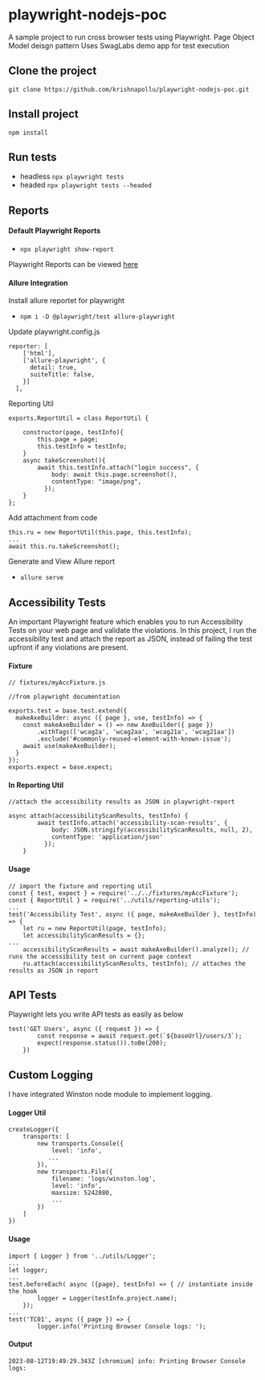 # **playwright-nodejs-poc** 

A sample project to run cross browser tests using Playwright.
Page Object Model deisgn pattern
Uses SwagLabs demo app for test execution

## Clone the project
`` git clone https://github.com/krishnapollu/playwright-nodejs-poc.git ``

## Install project
`` npm install ``

## Run tests
- headless
`` npx playwright tests ``
- headed
`` npx playwright tests --headed ``

## Reports

#### Default Playwright Reports
- `` npx playwright show-report ``

Playwright Reports can be viewed [here](https://krishnapollu.github.io/playwright-nodejs-poc/)

#### Allure Integration

Install allure reportet for playwright
- `` npm i -D @playwright/test allure-playwright `` 

Update playwright.config.js
```
reporter: [
    ['html'], 
    ['allure-playwright', {
      detail: true,
      suiteTitle: false,
    }]
  ],
```

Reporting Util
```
exports.ReportUtil = class ReportUtil {

    constructor(page, testInfo){
        this.page = page;
        this.testInfo = testInfo;
    }
    async takeScreenshot(){
        await this.testInfo.attach("login success", {
            body: await this.page.screenshot(),
            contentType: "image/png",
          });
    }
};
```

Add attachment from code
```
this.ru = new ReportUtil(this.page, this.testInfo);
...
await this.ru.takeScreenshot();
```

Generate and View Allure report
- `` allure serve ``


## Accessibility Tests

An important Playwright feature which enables you to run Accessibility Tests on your web page and validate the violations.
In this project, I run the accessibility test and attach the report as JSON, instead of failing the test upfront if any violations are present.

#### Fixture
```
// fixtures/myAccFixture.js

//from playwright documentation

exports.test = base.test.extend({
  makeAxeBuilder: async ({ page }, use, testInfo) => {
    const makeAxeBuilder = () => new AxeBuilder({ page })
        .withTags(['wcag2a', 'wcag2aa', 'wcag21a', 'wcag21aa'])
        .exclude('#commonly-reused-element-with-known-issue');
    await use(makeAxeBuilder);
  }
});
exports.expect = base.expect;
```

#### In Reporting Util
```
//attach the accessibility results as JSON in playwright-report

async attach(accessibilityScanResults, testInfo) {
        await testInfo.attach('accessibility-scan-results', {
            body: JSON.stringify(accessibilityScanResults, null, 2),
            contentType: 'application/json'
          });
    }
```
#### Usage
```
// import the fixture and reporting util
const { test, expect } = require('../../fixtures/myAccFixture');
const { ReportUtil } = require('../utils/reporting-utils');
...
test('Accessibility Test', async ({ page, makeAxeBuilder }, testInfo) => {
    let ru = new ReportUtil(page, testInfo);
    let accessibilityScanResults = {};
...
    accessibilityScanResults = await makeAxeBuilder().analyze(); // runs the accessibility test on current page context
    ru.attach(accessibilityScanResults, testInfo); // attaches the results as JSON in report
```

## API Tests
Playwright lets you write API tests as easily as below
```
test('GET Users', async ({ request }) => {
        const response = await request.get(`${baseUrl}/users/3`);
        expect(response.status()).toBe(200);
    })
```

## Custom Logging
I have integrated Winston node module to implement logging.

#### Logger Util
```
createLogger({
    transports: [
        new transports.Console({
            level: 'info',
           ...
        }),
        new transports.File({
            filename: 'logs/winston.log', 
            level: 'info',
            maxsize: 5242880,
            ... 
        })
    ]
})

```

#### Usage
```
import { Logger } from '../utils/Logger';
...
let logger;
...
test.beforeEach( async ({page}, testInfo) => { // instantiate inside the hook
        logger = Logger(testInfo.project.name);
    });
...
test('TC01', async ({ page }) => {
        logger.info('Printing Browser Console logs: ');
```

#### Output
```
2023-08-12T19:49:29.343Z [chromium] info: Printing Browser Console logs: 
```